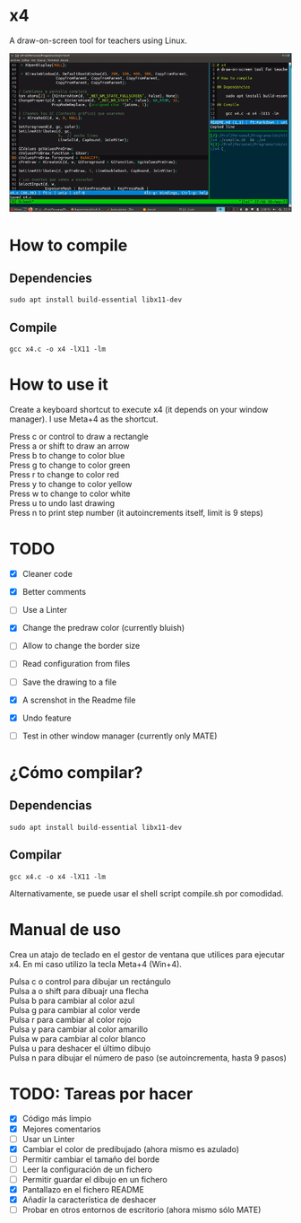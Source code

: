 # x4

A draw-on-screen tool for teachers using Linux.


![Demo](./img/demo.gif)

# How to compile

## Dependencies

    sudo apt install build-essential libx11-dev

## Compile

    gcc x4.c -o x4 -lX11 -lm

# How to use it

Create a keyboard shortcut to execute x4 (it depends on your window manager). I use Meta+4 as the shortcut.

Press c or control to draw a rectangle  
Press a or shift to draw an arrow  
Press b to change to color blue  
Press g to change to color green  
Press r to change to color red  
Press y to change to color yellow  
Press w to change to color white  
Press u to undo last drawing  
Press n to print step number (it autoincrements itself, limit is 9 steps)  


# TODO

- [x] Cleaner code
- [x] Better comments
- [ ] Use a Linter
- [x] Change the predraw color (currently bluish)
- [ ] Allow to change the border size
- [ ] Read configuration from files
- [ ] Save the drawing to a file
- [x] A screnshot in the Readme file
- [x] Undo feature
- [ ] Test in other window manager (currently only MATE)


# ¿Cómo compilar?

## Dependencias

    sudo apt install build-essential libx11-dev

## Compilar

    gcc x4.c -o x4 -lX11 -lm

Alternativamente, se puede usar el shell script compile.sh por comodidad.

# Manual de uso

Crea un atajo de teclado en el gestor de ventana que utilices para ejecutar x4. En mi caso utilizo la tecla Meta+4 (Win+4).

Pulsa c o control para dibujar un rectángulo  
Pulsa a o shift para dibuajr una flecha  
Pulsa b para cambiar al color azul  
Pulsa g para cambiar al color verde  
Pulsa r para cambiar al color rojo  
Pulsa y para cambiar al color amarillo  
Pulsa w para cambiar al color blanco  
Pulsa u para deshacer el último dibujo  
Pulsa n para dibujar el número de paso (se autoincrementa, hasta 9 pasos)  


# TODO: Tareas por hacer

- [x] Código más limpio
- [x] Mejores comentarios
- [ ] Usar un Linter
- [x] Cambiar el color de predibujado (ahora mismo es azulado)
- [ ] Permitir cambiar el tamaño del borde
- [ ] Leer la configuración de un fichero
- [ ] Permitir guardar el dibujo en un fichero
- [x] Pantallazo en el fichero README
- [x] Añadir la característica de deshacer
- [ ] Probar en otros entornos de escritorio (ahora mismo sólo MATE)
